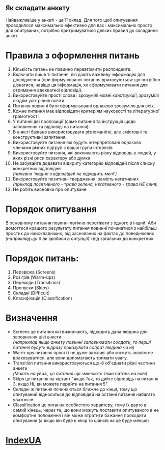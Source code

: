  ## Як складати анкету

Найважливіше у анкеті - це її склад. Для того щоб опитування проводилося максимально ефективно для вас і максимально просто для опитуваних, потрібно притримуватися деяких правил до складання анкет.

# Правила з оформлення питань

1. Кількість питань не повинно перевтомити респондента.
2. Включити лише ті питання, які дають важливу інформацію для дослідження (при формулюванні питання враховуються: що потрібно дізнатися, навіщо ця інформація, як сформулювати питання для отримання адекватної відповіді).
3. Використовуйте прості слова і зрозумілі мовні конструкції, зрозумілі людям усіх рівнів освіти
4. Питання повинні бути сформульовані однаково зрозуміло для всіх.
5. Кожне питання має відповідати критеріям науковості та літературної грамотності.
6. У питанні дві пропозиції (саме питання та інструкція щодо заповнення та відповіді на питання).
7. В анкеті бажано використовувати різноманітні, але змістовні та конструктивні запитання.
8. Використовуйте питання які будуть інтерпретовані однаково членами різних підгруп з вашої групи інтересів
9. Використовуйте питання, які викликають різну відповідь у людей, у яких різні риси характеру або думки
10. Не забувайте додавати відкриту категорію відповідей після списку конкретних відповідей  
*(напевно 'жодна з відповідей не підходить мені')*
11. Використовуйте позитивні твердження, замість негативних  
*(приклад позитивного - трава зелена, негативного - трава НЕ синя)*
12. Не робіть висновки про опитуване

 # Порядок опитування

В основному питання повинні логічно перетікати з одного в інший. Аби домогтися кращого результату
питання повинні починатися з найбільш простих до найскладніших, від заснованих на фактах до поведінкових *(наприклад що б ви зробили в ситуації)* і від загальних до конкретних.

 # Порядок питань:
1. Перевірка (Screens)
2. Розігрів (Warm-ups)
3. Переходи (Transitions)
4. Пропуски (Skips)
5. Складні (Difficult)
6. Класифікація (Classification)

 # Визначення
 * Screens це питання які визначають, підходить дана людина для заповнення цієї анкети  
*(наприклад якщо анкету повинні заповнювати солдати, то перші питання будуть відразу показувати солдат людина чи ні)*
 * Warm-ups питання прості і не дуже важливі або можуть зовсім не враховуватися, але вони допомагають тримати увагу.
 * Transition питання використовуються що-б об'єднати різні частини анкети   
 *(Mають на увазі, це питання що змінюють теми питань на нові)*
 * Skips це питання на кшталт "якщо Так, то дайте відповідь на питання 3, якщо Ні, ви можете перейти на питання 5".
 * Складні ж питання починаються ближче
до кінця, тому що опитуваний відноситься до відповідей на останні питання набагато уважніше.
 * Classification це питання особистого характеру, тому їх варто в самий кінець, через те, що вони можуть поставити опитуваного в не комфортне положення і він може втратити бажання проходити опитування (а якщо він буде в кінці то шансів на це буде менше)

# [IndexUA](https://github.com/ip-85/System-Dynamics/blob/master/Theory/IndexUA.md)